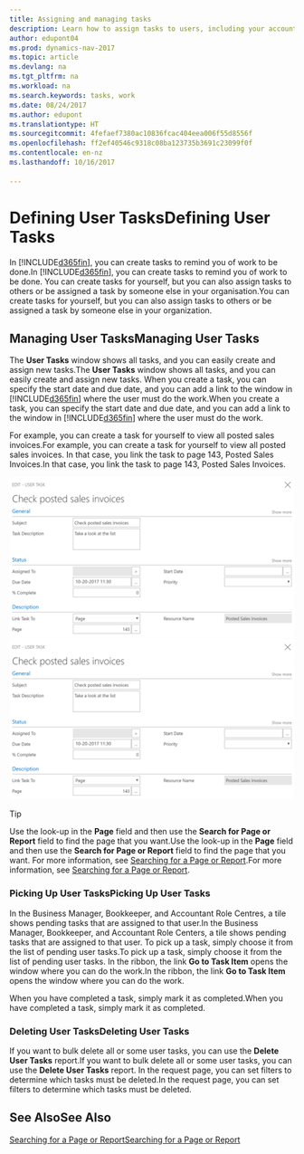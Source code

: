 ```yaml
---
title: Assigning and managing tasks
description: Learn how to assign tasks to users, including your accountant, in Dynamics NAV
author: edupont04
ms.prod: dynamics-nav-2017
ms.topic: article
ms.devlang: na
ms.tgt_pltfrm: na
ms.workload: na
ms.search.keywords: tasks, work
ms.date: 08/24/2017
ms.author: edupont
ms.translationtype: HT
ms.sourcegitcommit: 4fefaef7380ac10836fcac404eea006f55d8556f
ms.openlocfilehash: ff2ef40546c9318c08ba123735b3691c23099f0f
ms.contentlocale: en-nz
ms.lasthandoff: 10/16/2017

---
```

# <a name="defining-user-tasks"></a><span data-ttu-id="c10d4-103">Defining User Tasks</span><span class="sxs-lookup"><span data-stu-id="c10d4-103">Defining User Tasks</span></span>
<span data-ttu-id="c10d4-104">In [!INCLUDE[d365fin](includes/d365fin_md.md)], you can create tasks to remind you of work to be done.</span><span class="sxs-lookup"><span data-stu-id="c10d4-104">In [!INCLUDE[d365fin](includes/d365fin_md.md)], you can create tasks to remind you of work to be done.</span></span> <span data-ttu-id="c10d4-105">You can create tasks for yourself, but you can also assign tasks to others or be assigned a task by someone else in your organisation.</span><span class="sxs-lookup"><span data-stu-id="c10d4-105">You can create tasks for yourself, but you can also assign tasks to others or be assigned a task by someone else in your organization.</span></span>  

## <a name="managing-user-tasks"></a><span data-ttu-id="c10d4-106">Managing User Tasks</span><span class="sxs-lookup"><span data-stu-id="c10d4-106">Managing User Tasks</span></span>
<span data-ttu-id="c10d4-107">The **User Tasks** window shows all tasks, and you can easily create and assign new tasks.</span><span class="sxs-lookup"><span data-stu-id="c10d4-107">The **User Tasks** window shows all tasks, and you can easily create and assign new tasks.</span></span> <span data-ttu-id="c10d4-108">When you create a task, you can specify the start date and due date, and you can add a link to the window in [!INCLUDE[d365fin](includes/d365fin_md.md)] where the user must do the work.</span><span class="sxs-lookup"><span data-stu-id="c10d4-108">When you create a task, you can specify the start date and due date, and you can add a link to the window in [!INCLUDE[d365fin](includes/d365fin_md.md)] where the user must do the work.</span></span>  

<span data-ttu-id="c10d4-109">For example, you can create a task for yourself to view all posted sales invoices.</span><span class="sxs-lookup"><span data-stu-id="c10d4-109">For example, you can create a task for yourself to view all posted sales invoices.</span></span> <span data-ttu-id="c10d4-110">In that case, you link the task to page 143, Posted Sales Invoices.</span><span class="sxs-lookup"><span data-stu-id="c10d4-110">In that case, you link the task to page 143, Posted Sales Invoices.</span></span>  

<span data-ttu-id="c10d4-111">![Example of a User Task](media/across-user-tasks/sample-user-task.png "Example of a user task")</span><span class="sxs-lookup"><span data-stu-id="c10d4-111">![Example of a User Task](media/across-user-tasks/sample-user-task.png "Example of a user task")</span></span>

> [!TIP]  
>  <span data-ttu-id="c10d4-112">Use the look-up in the **Page** field and then use the **Search for Page or Report** field to find the page that you want.</span><span class="sxs-lookup"><span data-stu-id="c10d4-112">Use the look-up in the **Page** field and then use the **Search for Page or Report** field to find the page that you want.</span></span> <span data-ttu-id="c10d4-113">For more information, see [Searching for a Page or Report](ui-search.md).</span><span class="sxs-lookup"><span data-stu-id="c10d4-113">For more information, see [Searching for a Page or Report](ui-search.md).</span></span>  

### <a name="picking-up-user-tasks"></a><span data-ttu-id="c10d4-114">Picking Up User Tasks</span><span class="sxs-lookup"><span data-stu-id="c10d4-114">Picking Up User Tasks</span></span>
<span data-ttu-id="c10d4-115">In the Business Manager, Bookkeeper, and Accountant Role Centres, a tile shows pending tasks that are assigned to that user.</span><span class="sxs-lookup"><span data-stu-id="c10d4-115">In the Business Manager, Bookkeeper, and Accountant Role Centers, a tile shows pending tasks that are assigned to that user.</span></span> <span data-ttu-id="c10d4-116">To pick up a task, simply choose it from the list of pending user tasks.</span><span class="sxs-lookup"><span data-stu-id="c10d4-116">To pick up a task, simply choose it from the list of pending user tasks.</span></span> <span data-ttu-id="c10d4-117">In the ribbon, the link **Go to Task Item** opens the window where you can do the work.</span><span class="sxs-lookup"><span data-stu-id="c10d4-117">In the ribbon, the link **Go to Task Item** opens the window where you can do the work.</span></span>  

<span data-ttu-id="c10d4-118">When you have completed a task, simply mark it as completed.</span><span class="sxs-lookup"><span data-stu-id="c10d4-118">When you have completed a task, simply mark it as completed.</span></span>  

### <a name="deleting-user-tasks"></a><span data-ttu-id="c10d4-119">Deleting User Tasks</span><span class="sxs-lookup"><span data-stu-id="c10d4-119">Deleting User Tasks</span></span>
<span data-ttu-id="c10d4-120">If you want to bulk delete all or some user tasks, you can use the **Delete User Tasks** report.</span><span class="sxs-lookup"><span data-stu-id="c10d4-120">If you want to bulk delete all or some user tasks, you can use the **Delete User Tasks** report.</span></span> <span data-ttu-id="c10d4-121">In the request page, you can set filters to determine which tasks must be deleted.</span><span class="sxs-lookup"><span data-stu-id="c10d4-121">In the request page, you can set filters to determine which tasks must be deleted.</span></span>  

## <a name="see-also"></a><span data-ttu-id="c10d4-122">See Also</span><span class="sxs-lookup"><span data-stu-id="c10d4-122">See Also</span></span>
[<span data-ttu-id="c10d4-123">Searching for a Page or Report</span><span class="sxs-lookup"><span data-stu-id="c10d4-123">Searching for a Page or Report</span></span>](ui-search.md)  

